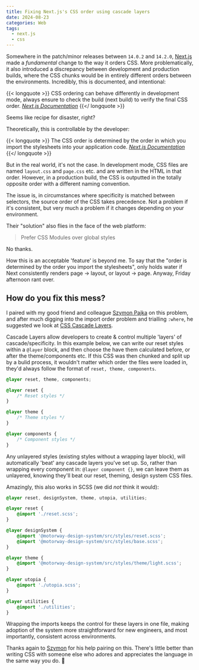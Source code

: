 ```yaml
---
title: Fixing Next.js's CSS order using cascade layers
date: 2024-08-23
categories: Web
tags: 
  - next.js
  - css
---
```


Somewhere in the patch/minor releases between `14.0.2` and `14.2.0`, [Next.js](https://nextjs.org/) made a _fundamental_ change to the way it orders CSS. More problematically, it also introduced a discrepancy between development and production builds, where the CSS chunks would be in entirely different orders between the environments. Incredibly, this is documented, and intentional:

{{< longquote >}}
CSS ordering can behave differently in development mode, always ensure to check the build (next build) to verify the final CSS order.
<cite>[Next.js Documentation](https://nextjs.org/docs/app/building-your-application/styling/css)</cite>
{{</ longquote >}}

Seems like recipe for disaster, right?

Theoretically, this is controllable by the developer:

{{< longquote >}}
The CSS order is determined by the order in which you import the stylesheets into your application code.
<cite>[Next.js Documentation](https://nextjs.org/docs/app/building-your-application/styling/css)</cite>
{{</ longquote >}}

But in the real world, it's not the case. In development mode, CSS files are named `layout.css` and `page.css` etc. and are written in the HTML in that order. However, in a production build, the CSS is outputted in the totally opposite order with a different naming convention.

The issue is, in circumstances where specificity is matched between selectors, the source order of the CSS takes precedence. Not a problem if it's consistent, but very much a problem if it changes depending on your environment.

Their "solution" also flies in the face of the web platform:
> Prefer CSS Modules over global styles

No thanks.

How this is an acceptable 'feature' is beyond me. To say that the "order is determined by the order you import the stylesheets", only holds water if Next consistently renders page → layout, or layout → page. Anyway, Friday afternoon rant over.

## How do you fix this mess?

I paired with my good friend and colleague [Szymon Pajka](https://szymonpajka.com/) on this problem, and after much digging into the import order problem and trialling `:where`, he suggested we look at [CSS Cascade Layers](https://developer.mozilla.org/en-US/docs/Learn/CSS/Building_blocks/Cascade_layers).

Cascade Layers allow developers to create & control multiple 'layers' of cascade/specificity. In this example below, we can write our reset styles within a `@layer` block, and then choose the have them calculated before, or after the theme/components etc. If this CSS was then chunked and split up by a bulid process, it wouldn't matter which order the files were loaded in, they'd always follow the format of `reset, theme, components`.

```css
@layer reset, theme, components;

@layer reset {
    /* Reset styles */
}

@layer theme {
    /* Theme styles */
}

@layer components {
    /* Component styles */
}
```

Any unlayered styles (existing styles without a wrapping layer block), will automatically 'beat' any cascade layers you've set up. So, rather than wrapping every component in: `@layer component {}`, we can leave them as unlayered, knowing they'll beat our reset, theming, design system CSS files.

Amazingly, this also works in SCSS (we did _not_ think it would):

```scss
@layer reset, designSystem, theme, utopia, utilities;

@layer reset {
    @import './reset.scss';
}

@layer designSystem {
    @import '@motorway-design-system/src/styles/reset.scss';
    @import '@motorway-design-system/src/styles/base.scss';
}

@layer theme {
    @import '@motorway-design-system/src/styles/theme/light.scss';
}

@layer utopia {
    @import './utopia.scss';
}

@layer utilities {
    @import './utilities';
}
```

Wrapping the imports keeps the control for these layers in one file, making adoption of the system more straightforward for new engineers, and most importantly, consistent across environments.

Thanks again to [Szymon](https://szymonpajka.com/) for his help pairing on this. There's little better than writing CSS with someone else who adores and appreciates the language in the same way you do. 🫶
